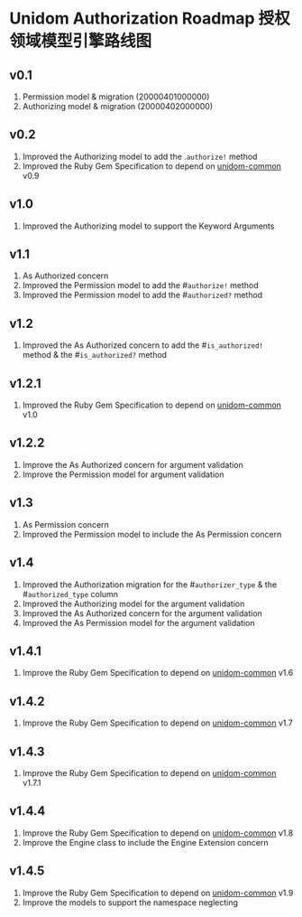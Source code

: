 # Unidom Authorization Roadmap 授权领域模型引擎路线图

## v0.1
1. Permission model & migration (20000401000000)
2. Authorizing model & migration (20000402000000)

## v0.2
1. Improved the Authorizing model to add the .``authorize!`` method
2. Improved the Ruby Gem Specification to depend on [unidom-common](https://github.com/topbitdu/unidom-common) v0.9

## v1.0
1. Improved the Authorizing model to support the Keyword Arguments

## v1.1
1. As Authorized concern
2. Improved the Permission model to add the #``authorize!`` method
3. Improved the Permission model to add the #``authorized?`` method

## v1.2
1. Improved the As Authorized concern to add the #``is_authorized!`` method & the #``is_authorized?`` method

## v1.2.1
1. Improved the Ruby Gem Specification to depend on [unidom-common](https://github.com/topbitdu/unidom-common) v1.0

## v1.2.2
1. Improve the As Authorized concern for argument validation
2. Improve the Permission model for argument validation

## v1.3
1. As Permission concern
2. Improved the Permission model to include the As Permission concern

## v1.4
1. Improved the Authorization migration for the #``authorizer_type`` & the #``authorized_type`` column
2. Improved the Authorizing model for the argument validation
3. Improved the As Authorized concern for the argument validation
4. Improved the As Permission model for the argument validation

## v1.4.1
1. Improve the Ruby Gem Specification to depend on [unidom-common](https://github.com/topbitdu/unidom-common) v1.6

## v1.4.2
1. Improve the Ruby Gem Specification to depend on [unidom-common](https://github.com/topbitdu/unidom-common) v1.7

## v1.4.3
1. Improve the Ruby Gem Specification to depend on [unidom-common](https://github.com/topbitdu/unidom-common) v1.7.1

## v1.4.4
1. Improve the Ruby Gem Specification to depend on [unidom-common](https://github.com/topbitdu/unidom-common) v1.8
2. Improve the Engine class to include the Engine Extension concern

## v1.4.5
1. Improve the Ruby Gem Specification to depend on [unidom-common](https://github.com/topbitdu/unidom-common) v1.9
2. Improve the models to support the namespace neglecting
